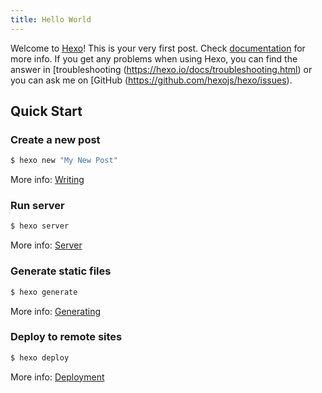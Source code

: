 ```yaml
---
title: Hello World
---
```


Welcome to [Hexo](https://hexo.io/)! This is your very first post. Check
[documentation](https://hexo.io/docs/) for more info. If you get any
problems when using Hexo, you can find the answer in [troubleshooting
(https://hexo.io/docs/troubleshooting.html) or you can ask me on [GitHub
(https://github.com/hexojs/hexo/issues).

## Quick Start

### Create a new post

``` bash
$ hexo new "My New Post"
```

More info: [Writing](https://hexo.io/docs/writing.html)

### Run server

``` bash
$ hexo server
```

More info: [Server](https://hexo.io/docs/server.html)

### Generate static files

``` bash
$ hexo generate
```

More info: [Generating](https://hexo.io/docs/generating.html)

### Deploy to remote sites

``` bash
$ hexo deploy
```

More info: [Deployment](https://hexo.io/docs/one-command-deployment.html)
